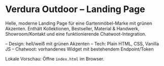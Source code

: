 # Verdura Outdoor – Landing Page

Helle, moderne Landing Page für eine Gartenmöbel-Marke mit grünen Akzenten. Enthält Kollektionen, Bestseller, Material & Handwerk, Showroom/Kontakt und eine funktionierende Chatwoot-Integration.

– Design: hell/weiß mit grünen Akzenten
– Tech: Plain HTML, CSS, Vanilla JS
– Chatwoot: vorhandenes Widget mit bestehendem Endpoint/Token

Lokale Vorschau: Öffne `index.html` im Browser.